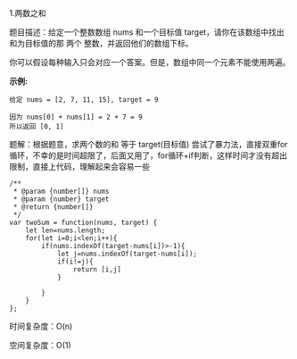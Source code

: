 1.两数之和

题目描述：给定一个整数数组 nums 和一个目标值 target，请你在该数组中找出和为目标值的那 两个 整数，并返回他们的数组下标。

你可以假设每种输入只会对应一个答案。但是，数组中同一个元素不能使用两遍。

**示例:**

```
给定 nums = [2, 7, 11, 15], target = 9

因为 nums[0] + nums[1] = 2 + 7 = 9
所以返回 [0, 1]
```

题解：根据题意，求两个数的和  等于  target(目标值)  尝试了暴力法，直接双重for循环，不幸的是时间超限了，后面又用了，for循环+if判断，这样时间才没有超出限制，直接上代码，理解起来会容易一些

```
/**
 * @param {number[]} nums
 * @param {number} target
 * @return {number[]}
 */
var twoSum = function(nums, target) {
    let len=nums.length;
    for(let i=0;i<len;i++){
        if(nums.indexOf(target-nums[i])>-1){
            let j=nums.indexOf(target-nums[i]);
            if(i!=j){
                return [i,j]
            }
           
        }
    }
};
```

时间复杂度：O(n)

空间复杂度：O(1)